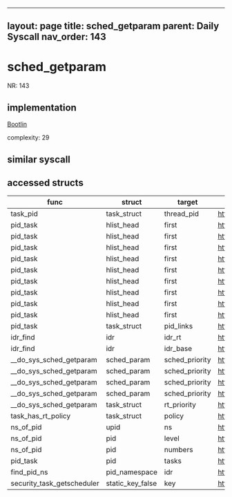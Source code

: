 
---
layout: page
title: sched_getparam
parent: Daily Syscall
nav_order: 143
---
        

# sched_getparam
NR: 143

## implementation
[Bootlin](https://elixir.bootlin.com/linux/v6.14.7/source/kernel/sched/syscalls.c#L1046)

complexity: 29


## similar syscall


## accessed structs

|func|struct|target|location|has_read|has_write|
|--|--|--|--|--|--|
|task_pid|task_struct|thread_pid|https://elixir.bootlin.com/linux/v6.14.7/source/include/linux/pid.h#L213|true|true|
|pid_task|hlist_head|first|https://elixir.bootlin.com/linux/v6.14.7/source/kernel/pid.c#L414|false|false|
|pid_task|hlist_head|first|https://elixir.bootlin.com/linux/v6.14.7/source/kernel/pid.c#L414|false|false|
|pid_task|hlist_head|first|https://elixir.bootlin.com/linux/v6.14.7/source/kernel/pid.c#L414|false|false|
|pid_task|hlist_head|first|https://elixir.bootlin.com/linux/v6.14.7/source/kernel/pid.c#L414|false|false|
|pid_task|hlist_head|first|https://elixir.bootlin.com/linux/v6.14.7/source/kernel/pid.c#L414|false|false|
|pid_task|hlist_head|first|https://elixir.bootlin.com/linux/v6.14.7/source/kernel/pid.c#L414|false|false|
|pid_task|hlist_head|first|https://elixir.bootlin.com/linux/v6.14.7/source/kernel/pid.c#L414|false|false|
|pid_task|hlist_head|first|https://elixir.bootlin.com/linux/v6.14.7/source/kernel/pid.c#L414|false|false|
|pid_task|hlist_head|first|https://elixir.bootlin.com/linux/v6.14.7/source/kernel/pid.c#L414|false|false|
|pid_task|task_struct|pid_links|https://elixir.bootlin.com/linux/v6.14.7/source/kernel/pid.c#L417|false|false|
|idr_find|idr|idr_rt|https://elixir.bootlin.com/linux/v6.14.7/source/lib/idr.c#L174|false|false|
|idr_find|idr|idr_base|https://elixir.bootlin.com/linux/v6.14.7/source/lib/idr.c#L174|true|true|
|__do_sys_sched_getparam|sched_param|sched_priority|https://elixir.bootlin.com/linux/v6.14.7/source/kernel/sched/syscalls.c#L1065|false|false|
|__do_sys_sched_getparam|sched_param|sched_priority|https://elixir.bootlin.com/linux/v6.14.7/source/kernel/sched/syscalls.c#L1065|false|false|
|__do_sys_sched_getparam|sched_param|sched_priority|https://elixir.bootlin.com/linux/v6.14.7/source/kernel/sched/syscalls.c#L1065|false|false|
|__do_sys_sched_getparam|sched_param|sched_priority|https://elixir.bootlin.com/linux/v6.14.7/source/kernel/sched/syscalls.c#L1065|false|false|
|__do_sys_sched_getparam|task_struct|rt_priority|https://elixir.bootlin.com/linux/v6.14.7/source/kernel/sched/syscalls.c#L1065|true|true|
|task_has_rt_policy|task_struct|policy|https://elixir.bootlin.com/linux/v6.14.7/source/kernel/sched/sched.h#L233|true|true|
|ns_of_pid|upid|ns|https://elixir.bootlin.com/linux/v6.14.7/source/include/linux/pid.h#L148|true|true|
|ns_of_pid|pid|level|https://elixir.bootlin.com/linux/v6.14.7/source/include/linux/pid.h#L148|true|true|
|ns_of_pid|pid|numbers|https://elixir.bootlin.com/linux/v6.14.7/source/include/linux/pid.h#L148|false|false|
|pid_task|pid|tasks|https://elixir.bootlin.com/linux/v6.14.7/source/kernel/pid.c#L414|false|false|
|find_pid_ns|pid_namespace|idr|https://elixir.bootlin.com/linux/v6.14.7/source/kernel/pid.c#L320|false|false|
|security_task_getscheduler|static_key_false|key|https://elixir.bootlin.com/linux/v6.14.7/source/security/security.c#L3641|false|false|
